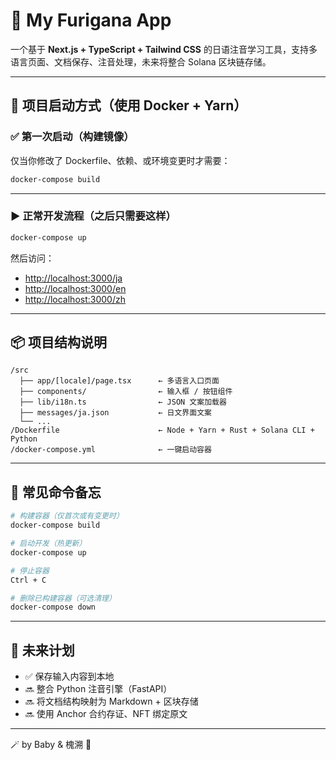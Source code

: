
# 🌸 My Furigana App

一个基于 **Next.js + TypeScript + Tailwind CSS** 的日语注音学习工具，支持多语言页面、文档保存、注音处理，未来将整合 Solana 区块链存储。

---

## 🚀 项目启动方式（使用 Docker + Yarn）

### ✅ 第一次启动（构建镜像）
仅当你修改了 Dockerfile、依赖、或环境变更时才需要：

```bash
docker-compose build
```

---

### ▶ 正常开发流程（之后只需要这样）

```bash
docker-compose up
```

然后访问：

- [http://localhost:3000/ja](http://localhost:3000/ja)
- [http://localhost:3000/en](http://localhost:3000/en)
- [http://localhost:3000/zh](http://localhost:3000/zh)

---

## 📦 项目结构说明

```
/src
  ├── app/[locale]/page.tsx      ← 多语言入口页面
  ├── components/                ← 输入框 / 按钮组件
  ├── lib/i18n.ts                ← JSON 文案加载器
  ├── messages/ja.json           ← 日文界面文案
  └── ...
/Dockerfile                      ← Node + Yarn + Rust + Solana CLI + Python
/docker-compose.yml              ← 一键启动容器
```

---

## 🧱 常见命令备忘

```bash
# 构建容器（仅首次或有变更时）
docker-compose build

# 启动开发（热更新）
docker-compose up

# 停止容器
Ctrl + C

# 删除已构建容器（可选清理）
docker-compose down
```

---

## 🧠 未来计划

- ✅ 保存输入内容到本地
- 🔜 整合 Python 注音引擎（FastAPI）
- 🔜 将文档结构映射为 Markdown + 区块存储
- 🔜 使用 Anchor 合约存证、NFT 绑定原文

---

🪄 by Baby & 槐溯 💖

